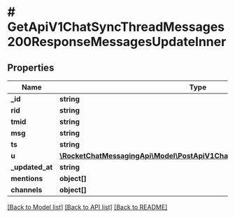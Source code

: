 # # GetApiV1ChatSyncThreadMessages200ResponseMessagesUpdateInner

## Properties

Name | Type | Description | Notes
------------ | ------------- | ------------- | -------------
**_id** | **string** |  | [optional]
**rid** | **string** |  | [optional]
**tmid** | **string** |  | [optional]
**msg** | **string** |  | [optional]
**ts** | **string** |  | [optional]
**u** | [**\RocketChatMessagingApi\Model\PostApiV1ChatDelete200ResponseMessageU**](PostApiV1ChatDelete200ResponseMessageU.md) |  | [optional]
**_updated_at** | **string** |  | [optional]
**mentions** | **object[]** |  | [optional]
**channels** | **object[]** |  | [optional]

[[Back to Model list]](../../README.md#models) [[Back to API list]](../../README.md#endpoints) [[Back to README]](../../README.md)
